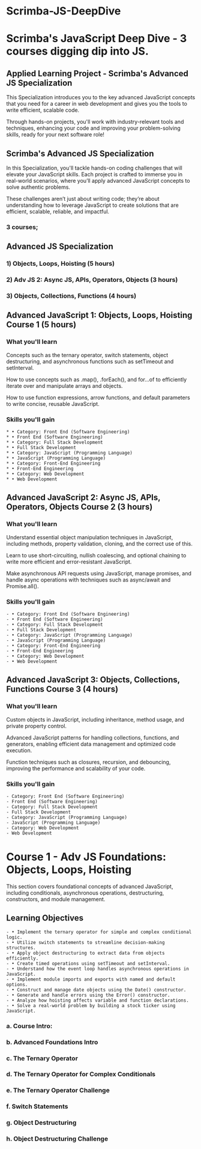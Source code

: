 # Scrimba-JS-DeepDive
# Scrimba's JavaScript Deep Dive - 3 courses digging dip into JS.
<!--~~~~~~~~~~~~~~~~~~~~~~~~~~~~~~~~~~~~~~~~~~~~~~~~~~~~~~~~~~~~~~~~~~~~~~~~~~~~~~~~~~~~~~~~~~~~-->
## Applied Learning Project - Scrimba's Advanced JS Specialization
<!--~~~~~~~~~~~~~~~~~~~~~~~~~~~~~~~~~~~~~~~~~~~~~~~~~~~~~~~~~~~~~~~~~~~~~~~~~~~~~~~~~~~~~~~~~~~~-->
This Specialization introduces you to the key advanced JavaScript concepts that you need 
for a career in web development and gives you the tools to write efficient, scalable code.

Through hands-on projects, you'll work with industry-relevant tools and techniques, 
enhancing your code and improving your problem-solving skills, ready for your next 
software role! 

## Scrimba's Advanced JS Specialization

In this Specialization, you'll tackle hands-on coding challenges that will elevate your 
JavaScript skills. Each project is crafted to immerse you in real-world scenarios, where 
you’ll apply advanced JavaScript concepts to solve authentic problems. 

These challenges aren’t just about writing code; they’re about understanding how to 
leverage JavaScript to create solutions that are efficient, scalable, reliable, and 
impactful.

<!--~~~~~~~~~~~~~~~~~~~~~~~~~~~~~~~~~~~~~~~~~~~~~~~~~~~~~~~~~~~~~~~~~~~~~~~~~~~~~~~~~~~~~~~~~~~~-->
### 3 courses;
<!--~~~~~~~~~~~~~~~~~~~~~~~~~~~~~~~~~~~~~~~~~~~~~~~~~~~~~~~~~~~~~~~~~~~~~~~~~~~~~~~~~~~~~~~~~~~~-->
## Advanced JS Specialization
<!--~~~~~~~~~~~~~~~~~~~~~~~~~~~~~~~~~~~~~~~~~~~~~~~~~~~~~~~~~~~~~~~~~~~~~~~~~~~~~~~~~~~~~~~~~~~~-->
### 	1) Objects, Loops, Hoisting (5 hours)
### 	2) Adv JS 2: Async JS, APIs, Operators, Objects (3 hours)
### 	3) Objects, Collections, Functions (4 hours)
<!--~~~~~~~~~~~~~~~~~~~~~~~~~~~~~~~~~~~~~~~~~~~~~~~~~~~~~~~~~~~~~~~~~~~~~~~~~~~~~~~~~~~~~~~~~~~~-->
## Advanced JavaScript 1: Objects, Loops, Hoisting Course 1 (5 hours)
<!--~~~~~~~~~~~~~~~~~~~~~~~~~~~~~~~~~~~~~~~~~~~~~~~~~~~~~~~~~~~~~~~~~~~~~~~~~~~~~~~~~~~~~~~~~~~~-->
### What you'll learn
Concepts such as the ternary operator, switch statements, object destructuring, and 
asynchronous functions such as setTimeout and setInterval.

How to use concepts such as .map(), .forEach(), and for...of to efficiently iterate 
over and manipulate arrays and objects.

How to use function expressions, arrow functions, and default parameters to write 
concise, reusable JavaScript.

### Skills you'll gain
	* • Category: Front End (Software Engineering)
	* • Front End (Software Engineering)
	* • Category: Full Stack Development
	* • Full Stack Development
	* • Category: JavaScript (Programming Language)
	* • JavaScript (Programming Language)
	* • Category: Front-End Engineering
	* • Front-End Engineering
	* • Category: Web Development
	* • Web Development

<!--~~~~~~~~~~~~~~~~~~~~~~~~~~~~~~~~~~~~~~~~~~~~~~~~~~~~~~~~~~~~~~~~~~~~~~~~~~~~~~~~~~~~~~~~~~~~-->
## Advanced JavaScript 2: Async JS, APIs, Operators, Objects Course 2 (3 hours)
<!--~~~~~~~~~~~~~~~~~~~~~~~~~~~~~~~~~~~~~~~~~~~~~~~~~~~~~~~~~~~~~~~~~~~~~~~~~~~~~~~~~~~~~~~~~~~~-->
### What you'll learn
Understand essential object manipulation techniques in JavaScript, including methods, 
property validation, cloning, and the correct use of this.

Learn to use short-circuiting, nullish coalescing, and optional chaining to write more 
efficient and error-resistant JavaScript.

Make asynchronous API requests using JavaScript, manage promises, and handle async 
operations with techniques such as async/await and Promise.all().

### Skills you'll gain
	- • Category: Front End (Software Engineering)
	- • Front End (Software Engineering)
	- • Category: Full Stack Development
	- • Full Stack Development
	- • Category: JavaScript (Programming Language)
	- • JavaScript (Programming Language)
	- • Category: Front-End Engineering
	- • Front-End Engineering
	- • Category: Web Development
	- • Web Development

<!--~~~~~~~~~~~~~~~~~~~~~~~~~~~~~~~~~~~~~~~~~~~~~~~~~~~~~~~~~~~~~~~~~~~~~~~~~~~~~~~~~~~~~~~~~~~~-->
## Advanced JavaScript 3: Objects, Collections, Functions Course 3 (4 hours)
<!--~~~~~~~~~~~~~~~~~~~~~~~~~~~~~~~~~~~~~~~~~~~~~~~~~~~~~~~~~~~~~~~~~~~~~~~~~~~~~~~~~~~~~~~~~~~~-->
### What you'll learn
Custom objects in JavaScript, including inheritance, method usage, and private property 
control.

Advanced JavaScript patterns for handling collections, functions, and generators, enabling 
efficient data management and optimized code execution.

Function techniques such as closures, recursion, and debouncing, improving the performance 
and scalability of your code.

### Skills you'll gain
	- Category: Front End (Software Engineering)
	- Front End (Software Engineering)
	- Category: Full Stack Development
	- Full Stack Development
	- Category: JavaScript (Programming Language)
	- JavaScript (Programming Language)
	- Category: Web Development
	- Web Development

<!-- Begin course #1. -->
<!--~~~~~~~~~~~~~~~~~~~~~~~~~~~~~~~~~~~~~~~~~~~~~~~~~~~~~~~~~~~~~~~~~~~~~~~~~~~~~~~~~~~~~~~~~~~~-->
# Course 1 - Adv JS Foundations: Objects, Loops, Hoisting
<!--~~~~~~~~~~~~~~~~~~~~~~~~~~~~~~~~~~~~~~~~~~~~~~~~~~~~~~~~~~~~~~~~~~~~~~~~~~~~~~~~~~~~~~~~~~~~-->
This section covers foundational concepts of advanced JavaScript, including conditionals, 
asynchronous operations, destructuring, constructors, and module management.

## Learning Objectives
	- • Implement the ternary operator for simple and complex conditional logic.
	- • Utilize switch statements to streamline decision-making structures.
	- • Apply object destructuring to extract data from objects efficiently.
	- • Create timed operations using setTimeout and setInterval.
	- • Understand how the event loop handles asynchronous operations in JavaScript.
	- • Implement module imports and exports with named and default options.
	- • Construct and manage date objects using the Date() constructor.
	- • Generate and handle errors using the Error() constructor.
	- • Analyze how hoisting affects variable and function declarations.
	- • Solve a real-world problem by building a stock ticker using JavaScript.

### a. Course Intro:
### b. Advanced Foundations Intro
### c. The Ternary Operator
### d. The Ternary Operator for Complex Conditionals
### e. The Ternary Operator Challenge
### f. Switch Statements
### g. Object Destructuring
### h. Object Destructuring Challenge





